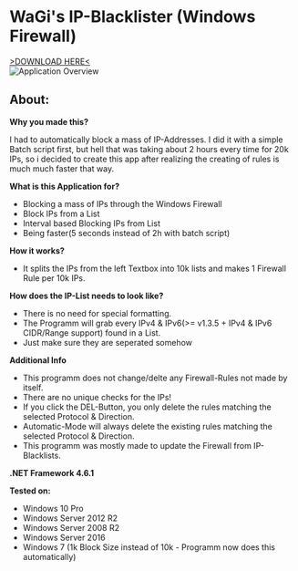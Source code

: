 # WaGi's IP-Blacklister (Windows Firewall)
[>DOWNLOAD HERE<](https://github.com/WaGi-Coding/WaGis-Mass-IP-Blacklister-Windows/releases)  
![Application Overview](https://i.imgur.com/Pn7tANy.png)



## About:

__Why you made this?__

I had to automatically block a mass of IP-Addresses. I did it with a simple Batch script first, but hell that was taking about 2 hours every time for 20k IPs, so i decided to create this app after realizing the creating of rules is much much faster that way.

__What is this Application for?__

* Blocking a mass of IPs through the Windows Firewall
* Block IPs from a List
* Interval based Blocking IPs from List
* Being faster(5 seconds instead of 2h with batch script)

__How it works?__

* It splits the IPs from the left Textbox into 10k lists and makes 1 Firewall Rule per 10k IPs.

__How does the IP-List needs to look like?__

* There is no need for special formatting.
* The Programm will grab every IPv4 & IPv6(>= v1.3.5 + IPv4 & IPv6 CIDR/Range support) found in a List.
* Just make sure they are seperated somehow

__Additional Info__
* This programm does not change/delte any Firewall-Rules not made by itself.
* There are no unique checks for the IPs!
* If you click the DEL-Button, you only delete the rules matching the selected Protocol & Direction.
* Automatic-Mode will always delete the existing rules matching the selected Protocol & Direction.
* This programm was mostly made to update the Firewall from IP-Blacklists.

__.NET Framework 4.6.1__

__Tested on:__
* Windows 10 Pro
* Windows Server 2012 R2
* Windows Server 2008 R2
* Windows Server 2016
* Windows 7 (1k Block Size instead of 10k - Programm now does this automatically)
